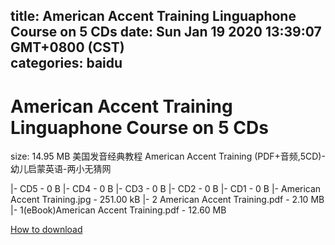 
title: American Accent Training Linguaphone Course on 5 CDs
date: Sun Jan 19 2020 13:39:07 GMT+0800 (CST)    
categories: baidu
---

# American Accent Training Linguaphone Course on 5 CDs
size: 14.95 MB
 美国发音经典教程 American Accent Training (PDF+音频,5CD)-幼儿启蒙英语-两小无猜网
 
|- CD5 - 0 B
|- CD4 - 0 B
|- CD3 - 0 B
|- CD2 - 0 B
|- CD1 - 0 B
|- American Accent Training.jpg - 251.00 kB
|- 2 American Accent Training.pdf - 2.10 MB
|- 1(eBook)American Accent Training.pdf - 12.60 MB

[How to download](https://bpcam.bemobtrk.com/go/2ceec3aa-1ca2-46d6-b9ff-aaa5c184517c?jno=2041)